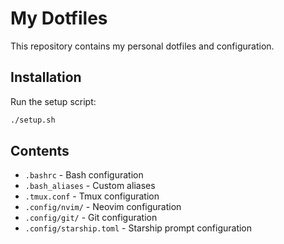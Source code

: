 # My Dotfiles

This repository contains my personal dotfiles and configuration.

## Installation

Run the setup script:
```bash
./setup.sh
```

## Contents

- `.bashrc` - Bash configuration
- `.bash_aliases` - Custom aliases
- `.tmux.conf` - Tmux configuration
- `.config/nvim/` - Neovim configuration
- `.config/git/` - Git configuration
- `.config/starship.toml` - Starship prompt configuration
